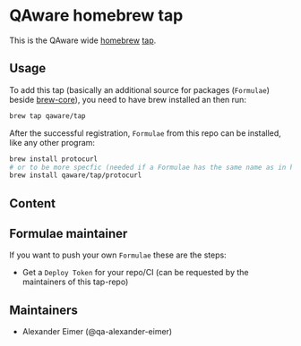 # QAware homebrew tap

This is the QAware wide
[homebrew](https://brew.sh)
[tap](https://docs.brew.sh/Taps).

## Usage

To add this tap (basically an additional source for packages (`Formulae`) beside
[brew-core](https://github.com/Homebrew/homebrew-core)),
you need to have brew installed an then run:

```bash
brew tap qaware/tap
```

After the successful registration, `Formulae` from this repo can be installed, like any other program:

```bash
brew install protocurl
# or to be more specfic (needed if a Formulae has the same name as in hombrew-core)
brew install qaware/tap/protocurl
```

## Content

<!-- BEGIN TOC -->
<!-- END TOC -->

## Formulae maintainer

If you want to push your own `Formulae` these are the steps:

* Get a `Deploy Token` for your repo/CI (can be requested by the maintainers of this tap-repo)

## Maintainers

* Alexander Eimer (@qa-alexander-eimer)
